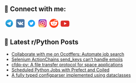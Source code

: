 ## 🔎 Connect with me:
[<img src="https://github.com/bullbesh/bullbesh/blob/main/images/Telegram.png" width="32" height="32" />](https://t.me/bullbesh)
[<img src="https://github.com/bullbesh/bullbesh/blob/main/images/VK.png" width="32" height="32" />](https://vk.com/bullbesh)
[<img src="https://github.com/bullbesh/bullbesh/blob/main/images/Twitter.png" width="32" height="32" />](https://twitter.com/bullbesh1)
[<img src="https://github.com/bullbesh/bullbesh/blob/main/images/Instagram.png" width="32" height="32" />](https://www.instagram.com/bullbesh)
[<img src="https://github.com/bullbesh/bullbesh/blob/main/images/Reddit.png" width="32" height="32" />](https://www.reddit.com/user/bullbesh)
[<img src="https://github.com/bullbesh/bullbesh/blob/main/images/YouTube.png" width="32" height="32" />](https://www.youtube.com/channel/UCtfjRs6uzgq5mfm8S06WTcg)

## 📕 Latest r/Python Posts
<!-- BLOG-POST-LIST:START -->
- [Collaborate with me on Ocotffers: Automate job search](https://www.reddit.com/r/Python/comments/19erd9u/collaborate_with_me_on_ocotffers_automate_job/)
- [Selenium ActionChains send_keys can’t handle emojis](https://www.reddit.com/r/Python/comments/19eq5mk/selenium_actionchains_send_keys_cant_handle_emojis/)
- [cfdp-py: A file transfer protocol for space applications](https://www.reddit.com/r/Python/comments/19ekhzo/cfdppy_a_file_transfer_protocol_for_space/)
- [Scheduled Python Jobs with Prefect and Coiled](https://www.reddit.com/r/Python/comments/19ek2ws/scheduled_python_jobs_with_prefect_and_coiled/)
- [A fully typed configparser implemented using dataclasses](https://www.reddit.com/r/Python/comments/19efyab/a_fully_typed_configparser_implemented_using/)
<!-- BLOG-POST-LIST:END -->
